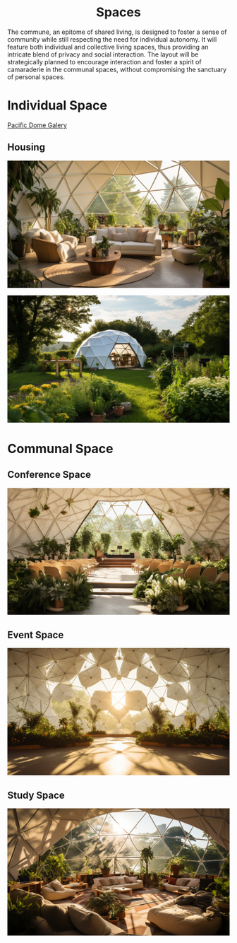 <h1 align="center"> Spaces </h1>

The commune, an epitome of shared living, is designed to foster a sense of community while still respecting the need for individual autonomy. It will feature both individual and collective living spaces, thus providing an intricate blend of privacy and social interaction. The layout will be strategically planned to encourage interaction and foster a spirit of camaraderie in the communal spaces, without compromising the sanctuary of personal spaces.

# Individual Space

[Pacific Dome Galery](https://pacificdomes.com/domes-media-gallery/dome-homes-gallery/)

## Housing

<p align="center" width="100%"><img src="../images/individual_habitation_inside.png" /></p>

<p align="center" width="100%"><img src="../images/individual_habitation_outside.png" /></p>

# Communal Space

## Conference Space

<p align="center" width="100%"><img src="../images/conference_room.png" /></p>

## Event Space

<p align="center" width="100%"><img src="../images/event_room.png" /></p>

## Study Space

<p align="center" width="100%"><img src="../images/study_room.png" /></p>


